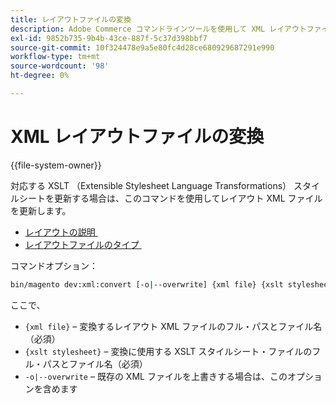 ```yaml
---
title: レイアウトファイルの変換
description: Adobe Commerce コマンドラインツールを使用して XML レイアウトファイルを変換する方法を説明します。 XSLT スタイルシートの更新とファイル変換プロセスについて説明します。
exl-id: 9852b735-9b4b-43ce-887f-5c37d398bbf7
source-git-commit: 10f324478e9a5e80fc4d28ce680929687291e990
workflow-type: tm+mt
source-wordcount: '98'
ht-degree: 0%

---
```


# XML レイアウトファイルの変換

{{file-system-owner}}

対応する XSLT （Extensible Stylesheet Language Transformations） スタイルシートを更新する場合は、このコマンドを使用してレイアウト XML ファイルを更新します。

- [&#x200B; レイアウトの説明 &#x200B;](https://developer.adobe.com/commerce/frontend-core/guide/layouts/xml-instructions/)
- [&#x200B; レイアウトファイルのタイプ &#x200B;](https://developer.adobe.com/commerce/frontend-core/guide/layouts/types/)

コマンドオプション：

```bash
bin/magento dev:xml:convert [-o|--overwrite] {xml file} {xslt stylesheet}
```

ここで、

- `{xml file}` – 変換するレイアウト XML ファイルのフル・パスとファイル名（必須）
- `{xslt stylesheet}` – 変換に使用する XSLT スタイルシート・ファイルのフル・パスとファイル名（必須）
- `-o|--overwrite` – 既存の XML ファイルを上書きする場合は、このオプションを含めます

